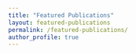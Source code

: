 ```yaml
---
title: "Featured Publications"
layout: featured-publications
permalink: /featured-publications/
author_profile: true
---
```

